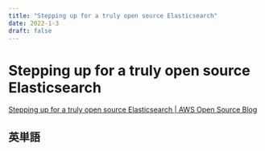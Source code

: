 ```yaml
---
title: "Stepping up for a truly open source Elasticsearch"
date: 2022-1-3
draft: false
---
```

# Stepping up for a truly open source Elasticsearch



[Stepping up for a truly open source Elasticsearch | AWS Open Source Blog](https://aws.amazon.com/jp/blogs/opensource/stepping-up-for-a-truly-open-source-elasticsearch/)



## 英単語
